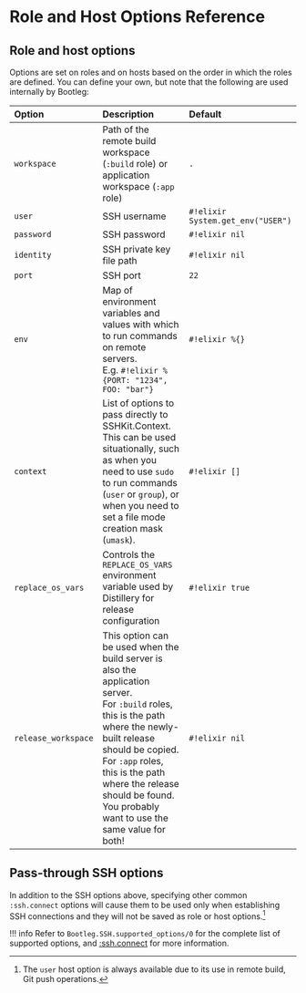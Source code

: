 # Role and Host Options Reference

## Role and host options

Options are set on roles and on hosts based on the order in which the roles are defined. You can define your own, but note that the following are used internally by Bootleg:

| Option | Description | Default |
|:---|:---|:---|
| `workspace` | Path of the remote build workspace (`:build` role) or application workspace (`:app` role) | `.` |
| `user` | SSH username | `#!elixir System.get_env("USER")` |
| `password` | SSH password | `#!elixir nil` |
| `identity` | SSH private key file path | `#!elixir nil` |
| `port` | SSH port | `22` |
| `env` | Map of environment variables and values with which to run commands on remote servers.<br>E.g. `#!elixir %{PORT: "1234", FOO: "bar"}`| `#!elixir %{}` |
| `context` | List of options to pass directly to SSHKit.Context. This can be used situationally, such as when you need to use `sudo` to run commands (`user` or `group`), or when you need to set a file mode creation mask (`umask`). | `#!elixir []` |
| `replace_os_vars` | Controls the `REPLACE_OS_VARS` environment variable used by Distillery for release configuration | `#!elixir true` |
| `release_workspace` | This option can be used when the build server is also the application server.<br>For `:build` roles, this is the path where the newly-built release should be copied.<br>For `:app` roles, this is the path where the release should be found. You probably want to use the same value for both! | `#!elixir nil`         |

## Pass-through SSH options

In addition to the SSH options above, specifying other common `:ssh.connect` options will cause them to be used only when establishing SSH connections and they will not be saved as role or host options.[^1]

[^1]: The `user` host option is always available due to its use in remote build, Git push operations.

!!! info
    Refer to `Bootleg.SSH.supported_options/0` for the complete list of supported options, and [:ssh.connect](http://erlang.org/doc/man/ssh.html#type-client_options) for more information.
